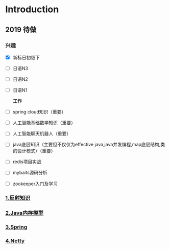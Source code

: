 # Introduction

## 2019 待做

### 兴趣

* [x] 新标日初级下
* [ ] 日语N3
* [ ] 日语N2
* [ ] 日语N1

  **工作**

* [ ] spring cloud知识（重要）

* [ ] 人工智能基础数学知识（重要）

* [ ] 人工智能聊天机器人（重要）

* [ ] java底层知识（主要但不仅仅为effective java,java并发编程,map底层结构,类的设计模式）（重要）

* [ ] redis项目实战

* [ ] mybaits源码分析
* [ ] zookeeper入门及学习

### [1.反射知识](1javafan-she.md)

### [2.Java内存模型](2javanei-cun-mo-xing.md)

### [3.Spring](/spring.md)

### [4.Netty](/4netty.md)



